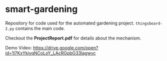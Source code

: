 # smart-gardening

Repository for code used for the automated gardening project. `thingsboard-2.py` contains the main code.

Checkout the **ProjectReport.pdf** for details about the mechanism.	

Demo Video: https://drive.google.com/open?id=1l7KxYkiyqNCoLoY_LAcRGpbG33lagwvc 